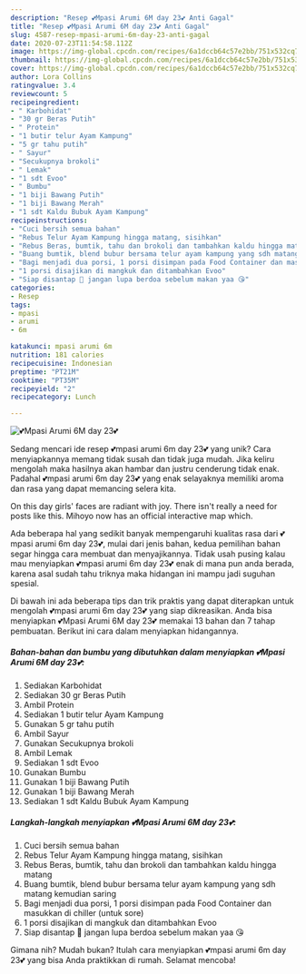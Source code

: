 ```yaml
---
description: "Resep 💕Mpasi Arumi 6M day 23💕 Anti Gagal"
title: "Resep 💕Mpasi Arumi 6M day 23💕 Anti Gagal"
slug: 4587-resep-mpasi-arumi-6m-day-23-anti-gagal
date: 2020-07-23T11:54:58.112Z
image: https://img-global.cpcdn.com/recipes/6a1dccb64c57e2bb/751x532cq70/💕mpasi-arumi-6m-day-23💕-foto-resep-utama.jpg
thumbnail: https://img-global.cpcdn.com/recipes/6a1dccb64c57e2bb/751x532cq70/💕mpasi-arumi-6m-day-23💕-foto-resep-utama.jpg
cover: https://img-global.cpcdn.com/recipes/6a1dccb64c57e2bb/751x532cq70/💕mpasi-arumi-6m-day-23💕-foto-resep-utama.jpg
author: Lora Collins
ratingvalue: 3.4
reviewcount: 5
recipeingredient:
- " Karbohidat"
- "30 gr Beras Putih"
- " Protein"
- "1 butir telur Ayam Kampung"
- "5 gr tahu putih"
- " Sayur"
- "Secukupnya brokoli"
- " Lemak"
- "1 sdt Evoo"
- " Bumbu"
- "1 biji Bawang Putih"
- "1 biji Bawang Merah"
- "1 sdt Kaldu Bubuk Ayam Kampung"
recipeinstructions:
- "Cuci bersih semua bahan"
- "Rebus Telur Ayam Kampung hingga matang, sisihkan"
- "Rebus Beras, bumtik, tahu dan brokoli dan tambahkan kaldu hingga matang"
- "Buang bumtik, blend bubur bersama telur ayam kampung yang sdh matang kemudian saring"
- "Bagi menjadi dua porsi, 1 porsi disimpan pada Food Container dan masukkan di chiller (untuk sore)"
- "1 porsi disajikan di mangkuk dan ditambahkan Evoo"
- "Siap disantap 🥣 jangan lupa berdoa sebelum makan yaa 😘"
categories:
- Resep
tags:
- mpasi
- arumi
- 6m

katakunci: mpasi arumi 6m 
nutrition: 181 calories
recipecuisine: Indonesian
preptime: "PT21M"
cooktime: "PT35M"
recipeyield: "2"
recipecategory: Lunch

---
```



![💕Mpasi Arumi 6M day 23💕](https://img-global.cpcdn.com/recipes/6a1dccb64c57e2bb/751x532cq70/💕mpasi-arumi-6m-day-23💕-foto-resep-utama.jpg)

Sedang mencari ide resep 💕mpasi arumi 6m day 23💕 yang unik? Cara menyiapkannya memang tidak susah dan tidak juga mudah. Jika keliru mengolah maka hasilnya akan hambar dan justru cenderung tidak enak. Padahal 💕mpasi arumi 6m day 23💕 yang enak selayaknya memiliki aroma dan rasa yang dapat memancing selera kita.

On this day girls&#39; faces are radiant with joy. There isn&#39;t really a need for posts like this. Mihoyo now has an official interactive map which.

Ada beberapa hal yang sedikit banyak mempengaruhi kualitas rasa dari 💕mpasi arumi 6m day 23💕, mulai dari jenis bahan, kedua pemilihan bahan segar hingga cara membuat dan menyajikannya. Tidak usah pusing kalau mau menyiapkan 💕mpasi arumi 6m day 23💕 enak di mana pun anda berada, karena asal sudah tahu triknya maka hidangan ini mampu jadi suguhan spesial.


Di bawah ini ada beberapa tips dan trik praktis yang dapat diterapkan untuk mengolah 💕mpasi arumi 6m day 23💕 yang siap dikreasikan. Anda bisa menyiapkan 💕Mpasi Arumi 6M day 23💕 memakai 13 bahan dan 7 tahap pembuatan. Berikut ini cara dalam menyiapkan hidangannya.

<!--inarticleads1-->

##### Bahan-bahan dan bumbu yang dibutuhkan dalam menyiapkan 💕Mpasi Arumi 6M day 23💕:

1. Sediakan  Karbohidat
1. Sediakan 30 gr Beras Putih
1. Ambil  Protein
1. Sediakan 1 butir telur Ayam Kampung
1. Gunakan 5 gr tahu putih
1. Ambil  Sayur
1. Gunakan Secukupnya brokoli
1. Ambil  Lemak
1. Sediakan 1 sdt Evoo
1. Gunakan  Bumbu
1. Gunakan 1 biji Bawang Putih
1. Gunakan 1 biji Bawang Merah
1. Sediakan 1 sdt Kaldu Bubuk Ayam Kampung




<!--inarticleads2-->

##### Langkah-langkah menyiapkan 💕Mpasi Arumi 6M day 23💕:

1. Cuci bersih semua bahan
1. Rebus Telur Ayam Kampung hingga matang, sisihkan
1. Rebus Beras, bumtik, tahu dan brokoli dan tambahkan kaldu hingga matang
1. Buang bumtik, blend bubur bersama telur ayam kampung yang sdh matang kemudian saring
1. Bagi menjadi dua porsi, 1 porsi disimpan pada Food Container dan masukkan di chiller (untuk sore)
1. 1 porsi disajikan di mangkuk dan ditambahkan Evoo
1. Siap disantap 🥣 jangan lupa berdoa sebelum makan yaa 😘




Gimana nih? Mudah bukan? Itulah cara menyiapkan 💕mpasi arumi 6m day 23💕 yang bisa Anda praktikkan di rumah. Selamat mencoba!
